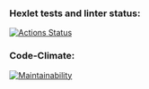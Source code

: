 ### Hexlet tests and linter status:
[![Actions Status](https://github.com/Alaiv/php-project-45/workflows/hexlet-check/badge.svg)](https://github.com/Alaiv/php-project-45/actions)

### Code-Climate:
[![Maintainability](https://api.codeclimate.com/v1/badges/1b98c85e50e393b681fc/maintainability)](https://codeclimate.com/github/Alaiv/php-project-45/maintainability)
